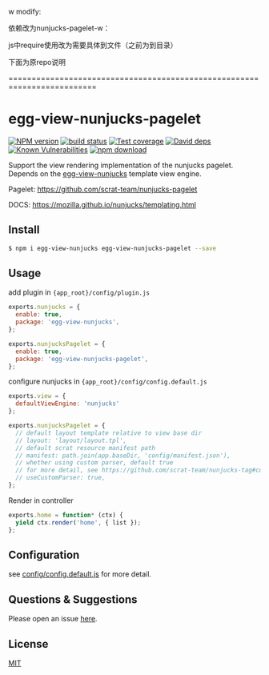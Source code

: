 w modify:

依赖改为nunjucks-pagelet-w：

js中require使用改为需要具体到文件（之前为到目录）

下面为原repo说明

=========================================================================

# egg-view-nunjucks-pagelet

[![NPM version][npm-image]][npm-url]
[![build status][travis-image]][travis-url]
[![Test coverage][codecov-image]][codecov-url]
[![David deps][david-image]][david-url]
[![Known Vulnerabilities][snyk-image]][snyk-url]
[![npm download][download-image]][download-url]

[npm-image]: https://img.shields.io/npm/v/egg-view-nunjucks-pagelet.svg?style=flat-square
[npm-url]: https://npmjs.org/package/egg-view-nunjucks-pagelet
[travis-image]: https://img.shields.io/travis/scrat-team/egg-view-nunjucks-pagelet.svg?style=flat-square
[travis-url]: https://travis-ci.org/scrat-team/egg-view-nunjucks-pagelet
[codecov-image]: https://img.shields.io/codecov/c/github/scrat-team/egg-view-nunjucks-pagelet.svg?style=flat-square
[codecov-url]: https://codecov.io/github/scrat-team/egg-view-nunjucks-pagelet?branch=master
[david-image]: https://img.shields.io/david/scrat-team/egg-view-nunjucks-pagelet.svg?style=flat-square
[david-url]: https://david-dm.org/scrat-team/egg-view-nunjucks-pagelet
[snyk-image]: https://snyk.io/test/npm/egg-view-nunjucks-pagelet/badge.svg?style=flat-square
[snyk-url]: https://snyk.io/test/npm/egg-view-nunjucks-pagelet
[download-image]: https://img.shields.io/npm/dm/egg-view-nunjucks-pagelet.svg?style=flat-square
[download-url]: https://npmjs.org/package/egg-view-nunjucks-pagelet

Support the view rendering implementation of the nunjucks pagelet. Depends on the [egg-view-nunjucks](https://github.com/eggjs/egg-view-nunjucks) template view engine.

Pagelet: https://github.com/scrat-team/nunjucks-pagelet

DOCS: https://mozilla.github.io/nunjucks/templating.html

## Install

```bash
$ npm i egg-view-nunjucks egg-view-nunjucks-pagelet --save
```

## Usage

add plugin in `{app_root}/config/plugin.js`

```js
exports.nunjucks = {
  enable: true,
  package: 'egg-view-nunjucks',
};

exports.nunjucksPagelet = {
  enable: true,
  package: 'egg-view-nunjucks-pagelet',
};
```

configure nunjucks in `{app_root}/config/config.default.js`

```js
exports.view = {
  defaultViewEngine: 'nunjucks'
};

exports.nunjucksPagelet = {
  // default layout template relative to view base dir
  // layout: 'layout/layout.tpl',
  // default scrat resource manifest path
  // manifest: path.join(app.baseDir, 'config/manifest.json'),
  // whether using custom parser, default true
  // for more detail, see https://github.com/scrat-team/nunjucks-tag#custom-parser-rules
  // useCustomParser: true,
};
```

Render in controller

```js
exports.home = function* (ctx) {
  yield ctx.render('home', { list });
};
```

## Configuration

see [config/config.default.js](config/config.default.js) for more detail.

## Questions & Suggestions

Please open an issue [here](https://github.com/scrat-team/egg-view-nunjucks-pagelet).

## License

[MIT](LICENSE)

